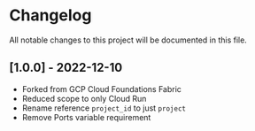 # Changelog

All notable changes to this project will be documented in this file.
<!-- markdownlint-disable MD024 -->


## [1.0.0] - 2022-12-10

- Forked from GCP Cloud Foundations Fabric
- Reduced scope to only Cloud Run
- Rename reference `project_id` to just `project`
- Remove Ports variable requirement
